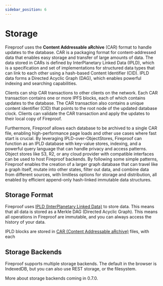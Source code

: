 ```yaml
---
sidebar_position: 6
---
```


# Storage

Fireproof uses the **Content Addressable aRchive** (CAR) format to handle updates to the database. CAR is a packaging format for content-addressed data that enables easy storage and transfer of large amounts of data. The data stored in CARs is defined by InterPlanetary Linked Data (IPLD), which is a specification and set of implementations for structured data types that can link to each other using a hash-based Content Identifier (CID). IPLD data forms a Directed Acyclic Graph (DAG), which enables powerful indexing and searching capabilities.

Clients can ship CAR transactions to other clients on the network. Each CAR transaction contains one or more IPFS blocks, each of which contains updates to the database. The CAR transaction also contains a unique content identifier (CID) that points to the root node of the updated database clock. Clients can validate the CAR transaction and apply the updates to their local copy of Fireproof.

Furthermore, Fireproof allows each database to be archived to a single CAR file, enabling high-performance page loads and other use cases where fast start is crucial. By leveraging IPLD-over-ObjectStores, Fireproof can function as an IPLD database with key-value stores, indexing, and a powerful query language that can handle privacy and access patterns. Object stores like S3, R2, or any cloud provider with compatible interfaces can be used to host Fireproof backends. By following some simple patterns, Fireproof enables the creation of a larger graph database that can travel like a graph itself, mutate into other states, filter out data, and combine data from different sources, with limitless options for storage and distribution, all enabled by efficient append-only hash-linked immutable data structures.

## Storage Format

Fireproof uses [IPLD (InterPlanetary Linked Data)](https://ipld.io/) to store data. This means that all data is stored as a Merkle DAG (Directed Acyclic Graph). This means all operations in Fireproof are immutable, and you can always access the history of your data.

IPLD blocks are stored in [CAR (Content Addressable aRchive)](https://ipld.io/specs/transport/car/) files, with each 

## Storage Backends

Fireproof supports multiple storage backends. The default in the browser is IndexedDB, but you can also use REST storage, or the filesystem.

More about storage backends coming in 0.7.0.

<!-- ## Working with Storage

To export a database to a CAR file, use the `export` method:

```js -->